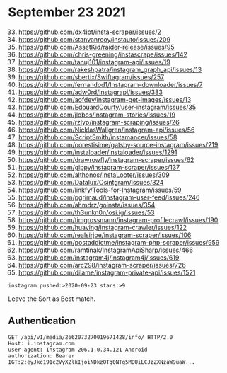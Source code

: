 # September 23 2021

33. https://github.com/dx4iot/insta-scraper/issues/2
32. https://github.com/stanvanrooy/instauto/issues/209
31. https://github.com/AssetKid/raider-release/issues/95
30. https://github.com/chris-greening/instascrape/issues/142
29. https://github.com/tanuj101/instagram-api/issues/19
28. <https://github.com/rakeshpatra/instagram_graph_api/issues/13>
27. https://github.com/sbertix/Swiftagram/issues/257
26. https://github.com/fernandod1/Instagram-downloader/issues/7
25. https://github.com/adw0rd/instagrapi/issues/383
24. https://github.com/aofdev/instagram-get-images/issues/13
23. https://github.com/EdouardCourty/user-instagram/issues/35
22. https://github.com/jlobos/instagram-stories/issues/19
21. https://github.com/rzlyp/instagram-scraping/issues/26
20. https://github.com/NicklasWallgren/instagram-api/issues/56
19. https://github.com/ScriptSmith/instamancer/issues/58
18. https://github.com/oorestisime/gatsby-source-instagram/issues/219
17. https://github.com/instaloader/instaloader/issues/1291
16. https://github.com/drawrowfly/instagram-scraper/issues/62
15. https://github.com/gippy/instagram-scraper/issues/137
14. https://github.com/althonos/InstaLooter/issues/309
13. https://github.com/Datalux/Osintgram/issues/324
12. https://github.com/linkfy/Tools-for-Instagram/issues/59
11. https://github.com/pgrimaud/instagram-user-feed/issues/246
10. https://github.com/ahmdrz/goinsta/issues/354
9. https://github.com/th3unkn0n/osi.ig/issues/53
8. https://github.com/timgrossmann/instagram-profilecrawl/issues/190
7. https://github.com/huaying/instagram-crawler/issues/122
6. https://github.com/realsirjoe/instagram-scraper/issues/106
5. https://github.com/postaddictme/instagram-php-scraper/issues/959
4. https://github.com/ramtinak/InstagramApiSharp/issues/466
3. https://github.com/instagram4j/instagram4j/issues/619
2. https://github.com/arc298/instagram-scraper/issues/726
1. https://github.com/dilame/instagram-private-api/issues/1521

~~~
instagram pushed:>2020-09-23 stars:>9
~~~

Leave the Sort as Best match.

## Authentication

~~~
GET /api/v1/media/2662073270019671428/info/ HTTP/2.0
Host: i.instagram.com
user-agent: Instagram 206.1.0.34.121 Android
authorization: Bearer IGT:2:eyJkc191c2VyX2lkIjoiNDkzOTg0NTg5MDUiLCJzZXNzaW9uaW...
~~~
